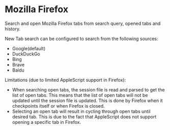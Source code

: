 # Mozilla Firefox

Search and open Mozilla Firefox tabs from search query, opened tabs and history.

New Tab search can be configured to search from the following sources:
- Google(default)
- DuckDuckGo
- Bing
- Brave
- Baidu

Limitations (due to limited AppleScript support in Firefox):
- When searching open tabs, the session file is read and parsed to get the list of open tabs. This means that the list of open tabs will not be updated until the session file is updated. This is done by Firefox when it checkpoints itself or when Firefox is closed.
- Selecting an open tab will result in cycling through open tabs until desired tab. This is due to the fact that AppleScript does not support opening a specific tab in Firefox.